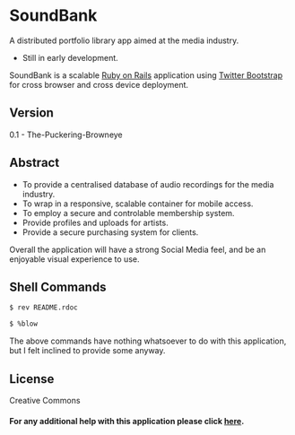 SoundBank
=========

A distributed portfolio library app aimed at the media industry.

  - Still in early development.

SoundBank is a scalable [Ruby on Rails] application using [Twitter Bootstrap] for cross browser and cross device deployment. 



Version
----

0.1 - The-Puckering-Browneye

Abstract
-----------

* To provide a centralised database of audio recordings for the media industry.
* To wrap in a responsive, scalable container for mobile access.
* To employ a secure and controlable membership system.
* Provide profiles and uploads for artists.
* Provide a secure purchasing system for clients.

Overall the application will have a strong Social Media feel, and be an enjoyable visual experience to use.

Shell Commands
--------------
```sh
$ rev README.rdoc

$ %blow
```
The above commands have nothing whatsoever to do with this application, but I felt inclined to provide some anyway.

License
----

Creative Commons

#### For any additional help with this application please click [here].


[Ruby on Rails]:http://rubyonrails.org/
[here]:http://lmgtfy.com/?q=where+is+my+ass%3F
[Twitter Bootstrap]:http://twitter.github.com/bootstrap/

